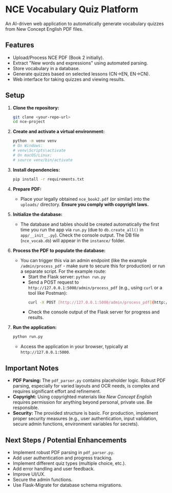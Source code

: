 # NCE Vocabulary Quiz Platform

An AI-driven web application to automatically generate vocabulary quizzes from New Concept English PDF files.

## Features

* Upload/Process NCE PDF (Book 2 initially).
* Extract "New words and expressions" using automated parsing.
* Store vocabulary in a database.
* Generate quizzes based on selected lessons (CN->EN, EN->CN).
* Web interface for taking quizzes and viewing results.

## Setup

1.  **Clone the repository:**
    ```bash
    git clone <your-repo-url>
    cd nce-project
    ```

2.  **Create and activate a virtual environment:**
    ```bash
    python -m venv venv
    # On Windows:
    # venv\Scripts\activate
    # On macOS/Linux:
    # source venv/bin/activate
    ```

3.  **Install dependencies:**
    ```bash
    pip install -r requirements.txt
    ```

4.  **Prepare PDF:**
    * Place your legally obtained `nce_book2.pdf` (or similar) into the `uploads/` directory. **Ensure you comply with copyright laws.**

5.  **Initialize the database:**
    * The database and tables should be created automatically the first time you run the app via `run.py` (due to `db.create_all()` in `app/__init__.py`). Check the console output. The DB file (`nce_vocab.db`) will appear in the `instance/` folder.

6.  **Process the PDF to populate the database:**
    * You can trigger this via an admin endpoint (like the example `/admin/process_pdf` - make sure to secure this for production) or run a separate script. For the example route:
        * Start the Flask server: `python run.py`
        * Send a POST request to `http://127.0.0.1:5000/admin/process_pdf` (e.g., using `curl` or a tool like Postman):
          ```bash
          curl -X POST [http://127.0.0.1:5000/admin/process_pdf](http://127.0.0.1:5000/admin/process_pdf)
          ```
        * Check the console output of the Flask server for progress and results.

7.  **Run the application:**
    ```bash
    python run.py
    ```
    * Access the application in your browser, typically at `http://127.0.0.1:5000`.

## Important Notes

* **PDF Parsing:** The `pdf_parser.py` contains placeholder logic. Robust PDF parsing, especially for varied layouts and OCR needs, is complex and requires significant effort and refinement.
* **Copyright:** Using copyrighted materials like *New Concept English* requires permission for anything beyond personal, private use. Be responsible.
* **Security:** The provided structure is basic. For production, implement proper security measures (e.g., user authentication, input validation, secure admin functions, environment variables for secrets).

## Next Steps / Potential Enhancements

* Implement robust PDF parsing in `pdf_parser.py`.
* Add user authentication and progress tracking.
* Implement different quiz types (multiple choice, etc.).
* Add error handling and user feedback.
* Improve UI/UX.
* Secure the admin functions.
* Use Flask-Migrate for database schema migrations.